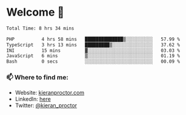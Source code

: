 # Welcome 🦘

<!--START_SECTION:waka-->

```txt
Total Time: 8 hrs 34 mins

PHP          4 hrs 58 mins   ██████████████▒░░░░░░░░░░   57.99 %
TypeScript   3 hrs 13 mins   █████████▒░░░░░░░░░░░░░░░   37.62 %
INI          15 mins         ▓░░░░░░░░░░░░░░░░░░░░░░░░   03.03 %
JavaScript   6 mins          ▒░░░░░░░░░░░░░░░░░░░░░░░░   01.19 %
Bash         0 secs          ░░░░░░░░░░░░░░░░░░░░░░░░░   00.09 %
```

<!--END_SECTION:waka-->

### 📫 Where to find me:

-   Website: [kieranproctor.com](https://kieranproctor.com/)
-   LinkedIn: [here](https://www.linkedin.com/in/kieran-proctor-086b5a159/)
-   Twitter: [@kieran_proctor](https://twitter.com/kieran_proctor)
